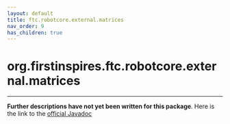 ```yaml
---
layout: default
title: ftc.robotcore.external.matrices
nav_order: 9
has_children: true
---
```

# org.firstinspires.ftc.robotcore.external.matrices
---
**Further descriptions have not yet been written for this package**. Here is the link to the [official Javadoc](https://ftctechnh.github.io/ftc_app/doc/javadoc/org/firstinspires/ftc/robotcore/external/matrices/package-frame.html)
    